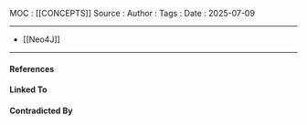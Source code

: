 
MOC : [[CONCEPTS]]
Source : 
Author : 
Tags : 
Date : 2025-07-09
***
- [[Neo4J]]
***
#### References

#### Linked To

#### Contradicted By